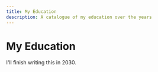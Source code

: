 ```yaml
---
title: My Education
description: A catalogue of my education over the years
---
```


# My Education
I'll finish writing this in 2030.